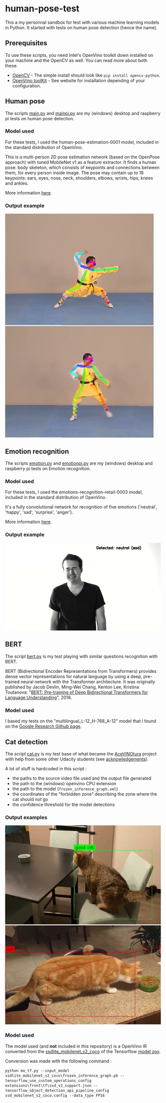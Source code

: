 # human-pose-test

This a my personnal sandbox for test with various machine learning models in Python.
It started with tests on human pose detection (hence the name).

## Prerequisites

To use these scripts, you need Intel's OpenVino toolkit down installed on your machine and the OpenCV as well.
You can read more about both these.

- [OpenCV](https://opencv.org) - The simple install should look like ```pip install opencv-python```. 
- [OpenVino toolKit](https://software.intel.com/en-us/openvino-toolkit) - See website for installation depending of your configuration.

## Human pose

The scripts [main.py](main.py) and [mainpi.py](mainpi.py) are my (windows) desktop and raspberry pi tests on human pose detection.

### Model used

For these tests, I used the human-pose-estimation-0001 model, included in the standard distribution of OpenVino.

This is a multi-person 2D pose estimation network (based on the OpenPose approach) with tuned MobileNet v1 as a feature extractor. It finds a human pose: body skeleton, which consists of keypoints and connections between them, for every person inside image. The pose may contain up to 18 keypoints: ears, eyes, nose, neck, shoulders, elbows, wrists, hips, knees and ankles.

More information [here](https://docs.openvinotoolkit.org/2019_R1/_human_pose_estimation_0001_description_human_pose_estimation_0001.html).

### Output example
![](resources/kungfu1.png?raw=true)
![](resources/kungfu2.png?raw=true)

## Emotion recognition

The scripts [emotion.py](emotion.py) and [emotionpi.py](emotionpi.py) are my (windows) desktop and raspberry pi tests on Emotion recognition.

### Model used

For these tests, I used the emotions-recognition-retail-0003 model, included in the standard distribution of OpenVino.

It's a fully convolutional network for recognition of five emotions ('neutral', 'happy', 'sad', 'surprise', 'anger').

More information [here](https://docs.openvinotoolkit.org/2019_R1/_emotions_recognition_retail_0003_description_emotions_recognition_retail_0003.html).

### Output example
![](resources/emotion.png?raw=true)

## BERT

The script [bert.py](bert.py) is my test playing with similar questions recognition with BERT.

BERT (Bidirectional Encoder Representations from Transformers) provides dense vector representations for natural language by using a deep, pre-trained neural network with the Transformer architecture. It was originally published by Jacob Devlin, Ming-Wei Chang, Kenton Lee, Kristina Toutanova: "[BERT: Pre-training of Deep Bidirectional Transformers for Language Understanding](https://arxiv.org/abs/1810.04805)", 2018.

### Model used

I based my tests on the "multilingual_L-12_H-768_A-12" model that I found on the [Google Research Github page](https://github.com/google-research/bert/blob/master/multilingual.md).


## Cat detection

The script [cat.py](cat.py) is my test base of what became the [AceVINOtura](https://github.com/frankhn/AceVINOtura) project with help from some other Udacity students (see [acknowledgements](https://github.com/frankhn/AceVINOtura#acknowledgements)).

A lot of stuff is hardcoded in this script :
- the paths to the source video file used and the output file generated
- the path to the (windows) openvino CPU extension
- the path to the model (`frozen_inference_graph.xml`)
- the coordinates of the "forbidden zone" describing the zone where the cat should not go
- the confidence threshold for the model detections

### Output examples

![](resources/goodcat.png?raw=true)
![](resources/badcat.png?raw=true)

### Model used

The model used (and **not** included in this repository) is a OpenVino IR converted from the [ssdlite_mobilenet_v2_coco](http://download.tensorflow.org/models/object_detection/ssdlite_mobilenet_v2_coco_2018_05_09.tar.gz) of the Tensorflow [model zoo](https://github.com/tensorflow/models/blob/master/research/object_detection/g3doc/detection_model_zoo.md).

Conversion was made with the following command :
```
python mo_tf.py --input_model ssdlite_mobilenet_v2_coco\frozen_inference_graph.pb --tensorflow_use_custom_operations_config extensions\front\tf\ssd_v2_support.json --tensorflow_object_detection_api_pipeline_config ssd_mobilenet_v2_coco.config --data_type FP16
```

